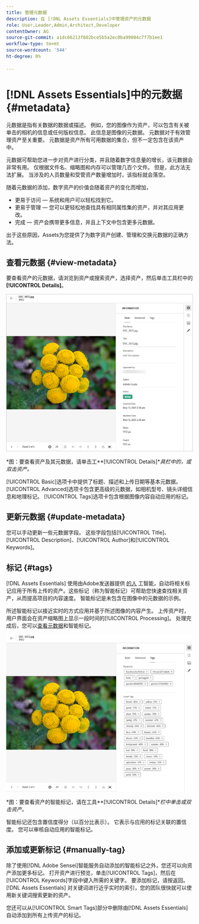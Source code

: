 ```yaml
---
title: 管理元数据
description: 在 [!DNL Assets Essentials]中管理资产的元数据
role: User,Leader,Admin,Architect,Developer
contentOwner: AG
source-git-commit: a1dc66213f602bce5b5a2ec0ba99084c7f7b1ee1
workflow-type: tm+mt
source-wordcount: '544'
ht-degree: 0%

---
```



# [!DNL Assets Essentials]中的元数据 {#metadata}

元数据是指有关数据的数据或描述。 例如，您的图像作为资产，可以包含有关被单击的相机的信息或任何版权信息。 此信息是图像的元数据。 元数据对于有效管理资产至关重要。 元数据是资产所有可用数据的集合，但不一定包含在该资产中。

元数据可帮助您进一步对资产进行分类，并且随着数字信息量的增长，该元数据会非常有用。 仅根据文件名、缩略图和内存可以管理几百个文件。 但是，此方法无法扩展。 当涉及的人员数量和受管资产数量增加时，该指标就会落空。

随着元数据的添加，数字资产的价值会随着资产的变化而增加，

* 更易于访问 — 系统和用户可以轻松找到它。
* 更易于管理 — 您可以更轻松地查找具有相同属性集的资产，并对其应用更改。
* 完成 — 资产会携带更多信息，并且上下文中包含更多元数据。

出于这些原因，Assets为您提供了为数字资产创建、管理和交换元数据的正确方法。

## 查看元数据 {#view-metadata}

要查看资产的元数据，请浏览到资产或搜索资产，选择资产，然后单击工具栏中的&#x200B;**[!UICONTROL Details]**。

![查看资产的元数据](assets/metadata-view1.png)

*图：要查看资产及其元数据，请单击工&#x200B;**[!UICONTROL Details]**具栏中的，或双击资产。*

[!UICONTROL Basic]选项卡中提供了标题、描述和上传日期等基本元数据。 [!UICONTROL Advanced]选项卡包含更高级的元数据，如相机型号、镜头详细信息和地理标记。 [!UICONTROL Tags]选项卡包含根据图像内容自动应用的标记。

## 更新元数据 {#update-metadata}

您可以手动更新一些元数据字段。 这些字段包括[!UICONTROL Title]、[!UICONTROL Description]、[!UICONTROL Author]和[!UICONTROL Keywords]。

## 标记 {#tags}

[!DNL Assets Essentials] 使用由Adobe发送器提供 [的人](https://www.adobe.com/cn/sensei.html) 工智能，自动将相关标记应用于所有上传的资产。这些标记（称为智能标记）可帮助您快速查找相关资产，从而提高项目的内容速度。 智能标记是未包含在图像中的元数据的示例。

所述智能标记以接近实时的方式应用并基于所述图像的内容产生。 上传资产时，用户界面会在资产缩略图上显示一段时间的[!UICONTROL Processing]。 处理完成后，您可以[查看元数据](#view-metadata)和智能标记。

![查看资产的智能标记](assets/metadata-view-tags.png)

*图：要查看资产的智能标记，请在工具&#x200B;**[!UICONTROL Details]**栏中单击或双击资产。*

智能标记还包含置信度得分（以百分比表示）。 它表示与应用的标记关联的置信度。 您可以审核自动应用的智能标记。

## 添加或更新标记 {#manually-tag}

除了使用[!DNL Adobe Sensei]智能服务自动添加的智能标记之外，您还可以向资产添加更多标记。 打开资产进行预览，单击[!UICONTROL Tags]，然后在[!UICONTROL Keywords]字段中键入所需的关键字。 要添加标记，请按返回。 [!DNL Assets Essentials] 对关键词进行近乎实时的索引，您的团队很快就可以使用新关键词搜索更新的资产。

您还可以从[!UICONTROL Smart Tags]部分中删除由[!DNL Assets Essentials]自动添加到所有上传资产的标记。

<!-- TBD: Queries for PM and engg.

Can we edit the existing metadata in any form?

How to moderate smart tags?

Allow or deny list for smart tags?

What about Tags displayed just above Smart Tags in the UI?

Is there a detailed metadata tab. Where do the other details of an asset go?

How can one search based strictly on the metadata. Similar to AEM Assets GQL queries.
-->

<!-- TBD: Link to related articles if any.

>[!MORELIKETHIS]
>
>* [Search assets](search.md).
-->
